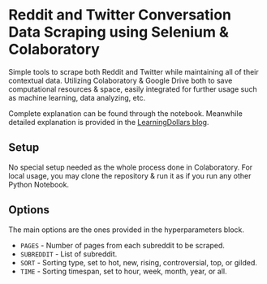# Reddit and Twitter Conversation Data Scraping using Selenium & Colaboratory

Simple tools to scrape both Reddit and Twitter while maintaining all of their contextual data. Utilizing Colaboratory & Google Drive both to save computational resources & space, easily integrated for further usage such as machine learning, data analyzing, etc.

Complete explanation can be found through the notebook. Meanwhile detailed explanation is provided in the [LearningDollars blog](https://blog.learningdollars.com/?p=2185).

## Setup

No special setup needed as the whole process done in Colaboratory. For local usage, you may clone the repository & run it as if you run any other Python Notebook.

## Options

The main options are the ones provided in the hyperparameters block.

- `PAGES` - Number of pages from each subreddit to be scraped.
- `SUBREDDIT` - List of subreddit.
- `SORT` - Sorting type, set to hot, new, rising, controversial, top, or gilded.
- `TIME` - Sorting timespan, set to hour, week, month, year, or all.